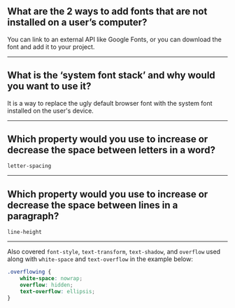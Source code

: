 ## **What are the 2 ways to add fonts that are not installed on a user’s computer?**

You can link to an external API like Google Fonts, or you can download the font and add it to your project.

---

## **What is the ‘system font stack’ and why would you want to use it?**

It is a way to replace the ugly default browser font with the system font installed on the user's device.

---

## **Which property would you use to increase or decrease the space between letters in a word?**

`letter-spacing`

---

## **Which property would you use to increase or decrease the space between lines in a paragraph?**

`line-height`

---

Also covered `font-style`, `text-transform`, `text-shadow`, and `overflow` used along with `white-space` and `text-overflow` in the example below:

```css
.overflowing {
	white-space: nowrap;
	overflow: hidden;
	text-overflow: ellipsis;
}
```
